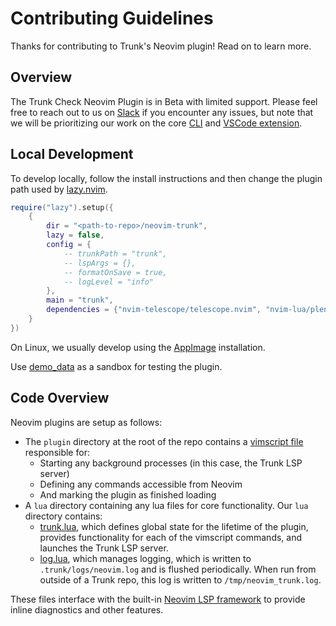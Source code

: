 # Contributing Guidelines

Thanks for contributing to Trunk's Neovim plugin! Read on to learn more.

## Overview

The Trunk Check Neovim Plugin is in Beta with limited support. Please feel free to reach out to us
on [Slack](https://slack.trunk.io) if you encounter any issues, but note that we will be
prioritizing our work on the core [CLI](https://docs.trunk.io/cli) and
[VSCode extension](https://marketplace.visualstudio.com/items?itemName=Trunk.io).

## Local Development

To develop locally, follow the install instructions and then change the plugin path used by
[lazy.nvim](https://github.com/folke/lazy.nvim).

```lua
require("lazy").setup({
	{
		dir = "<path-to-repo>/neovim-trunk",
		lazy = false,
		config = {
			-- trunkPath = "trunk",
			-- lspArgs = {},
			-- formatOnSave = true,
			-- logLevel = "info"
		},
		main = "trunk",
		dependencies = {"nvim-telescope/telescope.nvim", "nvim-lua/plenary.nvim"}
	}
})
```

On Linux, we usually develop using the
[AppImage](https://github.com/neovim/neovim/wiki/Installing-Neovim#appimage-universal-linux-package)
installation.

Use [demo_data](demo_data) as a sandbox for testing the plugin.

## Code Overview

Neovim plugins are setup as follows:

- The `plugin` directory at the root of the repo contains a [vimscript file](plugin/trunk.vim)
  responsible for:
  - Starting any background processes (in this case, the Trunk LSP server)
  - Defining any commands accessible from Neovim
  - And marking the plugin as finished loading
- A `lua` directory containing any lua files for core functionality. Our `lua` directory contains:
  - [trunk.lua](lua/trunk.lua), which defines global state for the lifetime of the plugin, provides
    functionality for each of the vimscript commands, and launches the Trunk LSP server.
  - [log.lua](lua/log.lua), which manages logging, which is written to `.trunk/logs/neovim.log` and
    is flushed periodically. When run from outside of a Trunk repo, this log is written to
    `/tmp/neovim_trunk.log`.

These files interface with the built-in [Neovim LSP framework](https://neovim.io/doc/user/lsp.html)
to provide inline diagnostics and other features.
